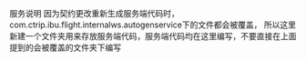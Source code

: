 服务说明
因为契约更改重新生成服务端代码时，com.ctrip.ibu.flight.internalws.autogenservice下的文件都会被覆盖，
所以这里新建一个文件夹用来存放服务端代码，服务端代码均在这里编写，不要直接在上面提到的会被覆盖的文件夹下编写